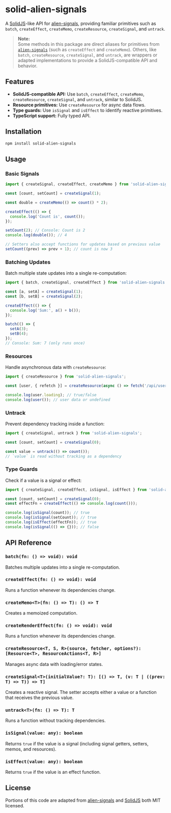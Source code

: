 # solid-alien-signals

A [SolidJS](https://github.com/solidjs/solid)-like API for [alien-signals](https://github.com/stackblitz/alien-signals), providing familiar primitives such as `batch`, `createEffect`, `createMemo`, `createResource`, `createSignal`, and `untrack`.

> **Note:**  
> Some methods in this package are direct aliases for primitives from [`alien-signals`](https://github.com/stackblitz/alien-signals) (such as `createEffect` and `createMemo`). Others, like `batch`, `createResource`, `createSignal`, and `untrack`, are wrappers or adapted implementations to provide a SolidJS-compatible API and behavior.

## Features

- **SolidJS-compatible API:** Use `batch`, `createEffect`, `createMemo`, `createResource`, `createSignal`, and `untrack`, similar to SolidJS.
- **Resource primitives:** Use `createResource` for async data flows.
- **Type guards:** Use `isSignal` and `isEffect` to identify reactive primitives.
- **TypeScript support:** Fully typed API.

## Installation

```sh
npm install solid-alien-signals
```

## Usage

### Basic Signals

```ts
import { createSignal, createEffect, createMemo } from 'solid-alien-signals';

const [count, setCount] = createSignal(1);

const double = createMemo(() => count() * 2);

createEffect(() => {
  console.log('Count is', count());
});

setCount(2); // Console: Count is 2
console.log(double()); // 4

// Setters also accept functions for updates based on previous value
setCount((prev) => prev + 1); // count is now 3
```

### Batching Updates

Batch multiple state updates into a single re-computation:

```ts
import { batch, createSignal, createEffect } from 'solid-alien-signals';

const [a, setA] = createSignal(1);
const [b, setB] = createSignal(2);

createEffect(() => {
  console.log('Sum:', a() + b());
});

batch(() => {
  setA(3);
  setB(4);
});
// Console: Sum: 7 (only runs once)
```

### Resources

Handle asynchronous data with `createResource`:

```ts
import { createResource } from 'solid-alien-signals';

const [user, { refetch }] = createResource(async () => fetch('/api/user').then((res) => res.json()));

console.log(user.loading); // true/false
console.log(user()); // user data or undefined
```

### Untrack

Prevent dependency tracking inside a function:

```ts
import { createSignal, untrack } from 'solid-alien-signals';

const [count, setCount] = createSignal(0);

const value = untrack(() => count());
// `value` is read without tracking as a dependency
```

### Type Guards

Check if a value is a signal or effect:

```ts
import { createSignal, createEffect, isSignal, isEffect } from 'solid-alien-signals';

const [count, setCount] = createSignal(0);
const effectFn = createEffect(() => console.log(count()));

console.log(isSignal(count)); // true
console.log(isSignal(setCount)); // true
console.log(isEffect(effectFn)); // true
console.log(isSignal(() => {})); // false
```

## API Reference

### `batch(fn: () => void): void`

Batches multiple updates into a single re-computation.

### `createEffect(fn: () => void): void`

Runs a function whenever its dependencies change.

### `createMemo<T>(fn: () => T): () => T`

Creates a memoized computation.

### `createRenderEffect(fn: () => void): void`

Runs a function whenever its dependencies change.

### `createResource<T, S, R>(source, fetcher, options?): [Resource<T>, ResourceActions<T, R>]`

Manages async data with loading/error states.

### `createSignal<T>(initialValue?: T): [() => T, (v: T | ((prev: T) => T)) => T]`

Creates a reactive signal. The setter accepts either a value or a function that receives the previous value.

### `untrack<T>(fn: () => T): T`

Runs a function without tracking dependencies.

### `isSignal(value: any): boolean`

Returns `true` if the value is a signal (including signal getters, setters, memos, and resources).

### `isEffect(value: any): boolean`

Returns `true` if the value is an effect function.

## License

Portions of this code are adapted from [alien-signals](https://github.com/stackblitz/alien-signals) and [SolidJS](https://github.com/solidjs/solid) both MIT licensed.
